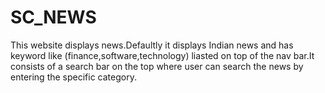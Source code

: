 # SC_NEWS
This website displays news.Defaultly it displays Indian news and has keyword like (finance,software,technology) liasted on top of the nav bar.It consists of a search bar on the top where user can search the news by entering the specific category.
